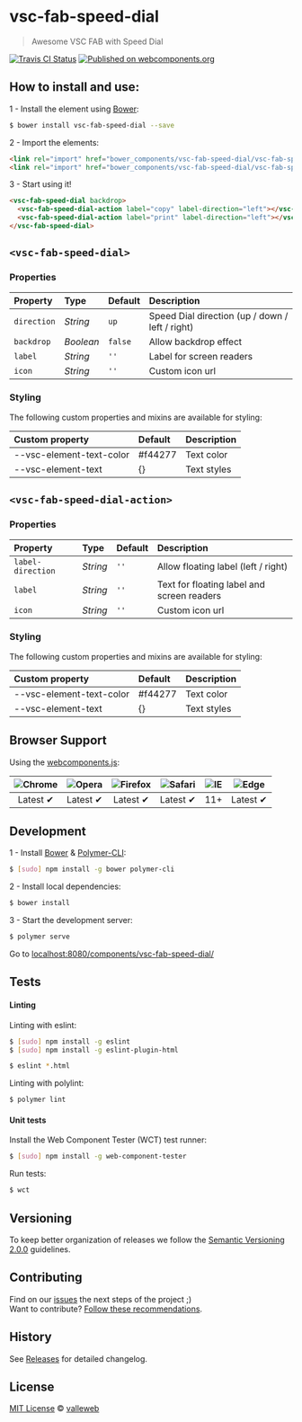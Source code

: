 # vsc-fab-speed-dial

> Awesome VSC FAB with Speed Dial

[![Travis CI Status](https://travis-ci.org/valleweb/vsc-fab-speed-dial.svg?branch=master)](https://travis-ci.org/valleweb/vsc-fab-speed-dial)
[![Published on webcomponents.org](https://img.shields.io/badge/webcomponents.org-published-blue.svg)](https://www.webcomponents.org/element/valleweb/vsc-fab-speed-dial)

## How to install and use:

1 - Install the element using [Bower](http://bower.io/):

```sh
$ bower install vsc-fab-speed-dial --save
```

2 -  Import the elements:

```html
<link rel="import" href="bower_components/vsc-fab-speed-dial/vsc-fab-speed-dial.html">
<link rel="import" href="bower_components/vsc-fab-speed-dial/vsc-fab-speed-dial-action.html">
```

3 - Start using it!

<!--
```
<custom-element-demo>
  <template>
    <link rel="import" href="vsc-fab-speed-dial.html">
    <link rel="import" href="vsc-fab-speed-dial-action.html">
    <next-code-block></next-code-block>
  </template>
</custom-element-demo>
```
-->

```html
<vsc-fab-speed-dial backdrop>
  <vsc-fab-speed-dial-action label="copy" label-direction="left"></vsc-fab-speed-dial-action>
  <vsc-fab-speed-dial-action label="print" label-direction="left"></vsc-fab-speed-dial-action>
</vsc-fab-speed-dial>
```

## `<vsc-fab-speed-dial>`

### Properties

Property    | Type        | Default   | Description
:---        |:---         |:---       |:---
`direction` | *String*    | `up`      | Speed Dial direction (up / down / left / right)
`backdrop`  | *Boolean*   | `false`   | Allow backdrop effect
`label`     | *String*    | `''`      | Label for screen readers
`icon`      | *String*    | `''`      | Custom icon url

### Styling

The following custom properties and mixins are available for styling:

Custom property                | Default  | Description
:---                           |:---      |:---
--vsc-element-text-color       | #f44277  | Text color
--vsc-element-text             | {}       | Text styles

## `<vsc-fab-speed-dial-action>`

### Properties

Property          | Type        | Default   | Description
:---              |:---         |:---       |:---
`label-direction` | *String*    | `''`      | Allow floating label (left / right)
`label`           | *String*    | `''`      | Text for  floating label and screen readers
`icon`            | *String*    | `''`      | Custom icon url

### Styling

The following custom properties and mixins are available for styling:

Custom property                | Default  | Description
:---                           |:---      |:---
--vsc-element-text-color       | #f44277  | Text color
--vsc-element-text             | {}       | Text styles

## Browser Support

Using the [webcomponents.js](https://github.com/WebComponents/webcomponentsjs):

 ![Chrome](https://cdnjs.cloudflare.com/ajax/libs/browser-logos/39.2.2/chrome/chrome_48x48.png) | ![Opera](https://cdnjs.cloudflare.com/ajax/libs/browser-logos/39.2.2/opera/opera_48x48.png) | ![Firefox](https://cdnjs.cloudflare.com/ajax/libs/browser-logos/39.2.2/firefox/firefox_48x48.png) | ![Safari](https://cdnjs.cloudflare.com/ajax/libs/browser-logos/39.2.2/safari/safari_48x48.png) |![IE](https://cdnjs.cloudflare.com/ajax/libs/browser-logos/39.2.2/archive/internet-explorer_9-11/internet-explorer_9-11_48x48.png) |  ![Edge](https://cdnjs.cloudflare.com/ajax/libs/browser-logos/39.2.2/edge/edge_48x48.png) |
:---: | :---: | :---: | :---: | :---: | :---: |
Latest ✔ | Latest ✔ | Latest ✔ | Latest ✔ | 11+ | Latest ✔

## Development

1 - Install [Bower](http://bower.io/) & [Polymer-CLI](https://www.polymer-project.org/1.0/docs/tools/polymer-cli):

```sh
$ [sudo] npm install -g bower polymer-cli
```

2 - Install local dependencies:

```sh
$ bower install
```

3 - Start the development server:

```sh
$ polymer serve
```

Go to [localhost:8080/components/vsc-fab-speed-dial/](http://localhost:8080/components/vsc-fab-speed-dial/)


## Tests

#### Linting

Linting with eslint:

```sh
$ [sudo] npm install -g eslint
$ [sudo] npm install -g eslint-plugin-html

$ eslint *.html
```

Linting with polylint:

```sh
$ polymer lint
```

#### Unit tests

Install the Web Component Tester (WCT) test runner:

```sh
$ [sudo] npm install -g web-component-tester
```

Run tests:

```sh
$ wct
```

## Versioning

To keep better organization of releases we follow the [Semantic Versioning 2.0.0](http://semver.org/) guidelines.

## Contributing

Find on our [issues](https://github.com/valleweb/vsc-fab-speed-dial/issues/) the next steps of the project ;)
<br>
Want to contribute? [Follow these recommendations](https://github.com/valleweb/vsc-fab-speed-dial/blob/master/CONTRIBUTING.md).

## History

See [Releases](https://github.com/valleweb/vsc-fab-speed-dial/releases) for detailed changelog.

## License

[MIT License](https://github.com/valleweb/vsc-fab-speed-dial/blob/master/LICENSE.md) © [valleweb](https://github.com/orgs/valleweb/people)
